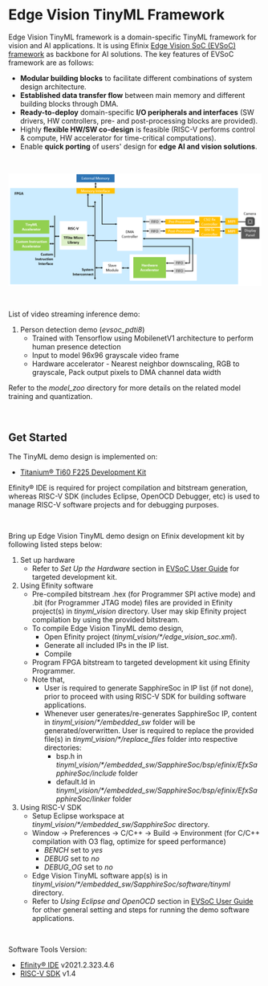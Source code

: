 # Edge Vision TinyML Framework

Edge Vision TinyML framework is a domain-specific TinyML framework for vision and AI applications. It is using Efinix [Edge Vision SoC (EVSoC) framework](https://github.com/Efinix-Inc/evsoc) as backbone for AI solutions. The key features of EVSoC framework are as follows:
- **Modular building blocks** to facilitate different combinations of system design architecture.
- **Established data transfer flow** between main memory and different building blocks through DMA.
- **Ready-to-deploy** domain-specific **I/O peripherals and interfaces** (SW drivers, HW controllers, pre- and post-processing blocks are provided).
- Highly **flexible HW/SW co-design** is feasible (RISC-V performs control & compute, HW accelerator for time-critical computations).
- Enable **quick porting** of users' design for **edge AI and vision solutions**.

<br />

![](tinyml_vision_top_level.png "Edge Vision TinyML Framework Top-Level Block Diagram")

<br />

List of video streaming inference demo:
1. Person detection demo (*evsoc_pdti8*)
   - Trained with Tensorflow using MobilenetV1 architecture to perform human presence detection
   - Input to model 96x96 grayscale video frame
   - Hardware accelerator - Nearest neighbor downscaling, RGB to grayscale, Pack output pixels to DMA channel data width

Refer to the *model_zoo* directory for more details on the related model training and quantization.

<br />

## Get Started
The TinyML demo design is implemented on:
- [Titanium® Ti60 F225 Development Kit](https://www.efinixinc.com/products-devkits-titaniumti60f225.html)

Efinity® IDE is required for project compilation and bitstream generation, whereas RISC-V SDK (includes Eclipse, OpenOCD Debugger, etc) is used to manage RISC-V software projects and for debugging purposes.

<br />

Bring up Edge Vision TinyML demo design on Efinix development kit by following listed steps below:
1. Set up hardware
   - Refer to *Set Up the Hardware* section in [EVSoC User Guide](https://www.efinixinc.com/support/docsdl.php?s=ef&pn=UG-EVSOC) for targeted development kit.
2. Using Efinity software
   - Pre-compiled bitstream .hex (for Programmer SPI active mode) and .bit (for Programmer JTAG mode) files are provided in Efinity project(s) in *tinyml_vision* directory. User may skip Efinity project compilation by using the provided bitstream.
   - To compile Edge Vision TinyML demo design,
      - Open Efinity project (*tinyml_vision/\*/edge_vision_soc.xml*).
      - Generate all included IPs in the IP list.
      - Compile
   - Program FPGA bitstream to targeted development kit using Efinity Programmer.
   - Note that,
      - User is required to generate SapphireSoc in IP list (if not done), prior to proceed with using RISC-V SDK for building software applications.
      - Whenever user generates/re-generates SapphireSoc IP, content in *tinyml_vision/\*/embedded_sw* folder will be generated/overwritten. User is required to replace the provided file(s) in *tinyml_vision/\*/replace_files* folder into respective directories:
         - bsp.h in *tinyml_vision/\*/embedded_sw/SapphireSoc/bsp/efinix/EfxSapphireSoc/include* folder
         - default.ld in *tinyml_vision/\*/embedded_sw/SapphireSoc/bsp/efinix/EfxSapphireSoc/linker* folder
3. Using RISC-V SDK
   - Setup Eclipse workspace at *tinyml_vision/\*/embedded_sw/SapphireSoc* directory.
   - Window -> Preferences -> C/C++ -> Build -> Environment (for C/C++ compilation with O3 flag, optimize for speed performance)
      - *BENCH* set to *yes*
      - *DEBUG* set to *no*
      - *DEBUG_OG* set to *no*
   - Edge Vision TinyML software app(s) is in *tinyml_vision/\*/embedded_sw/SapphireSoc/software/tinyml* directory.
   - Refer to *Using Eclipse and OpenOCD* section in [EVSoC User Guide](https://www.efinixinc.com/support/docsdl.php?s=ef&pn=UG-EVSOC) for other general setting and steps for running the demo software applications.

<br />

Software Tools Version:
- [Efinity® IDE](https://www.efinixinc.com/support/efinity.php) v2021.2.323.4.6
- [RISC-V SDK](https://www.efinixinc.com/support/ip/riscv-sdk.php) v1.4
